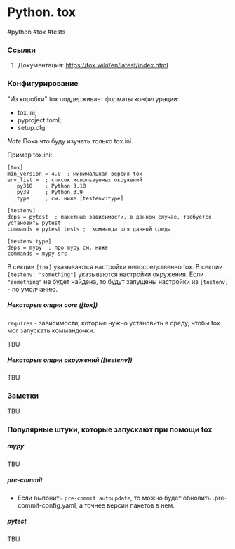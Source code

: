 # Python. tox

#python #tox #tests

### Ссылки

1. Документация: https://tox.wiki/en/latest/index.html

### Конфигурирование

"Из коробки" tox поддерживает форматы конфигурации:
- tox.ini;
- pyproject.toml;
- setup.cfg.

*Note* Пока что буду изучать только tox.ini.

Пример tox.ini:
   ```
   [tox]
   min_version = 4.0  ; минимальная версия tox
   env_list =  ; список используемых окружений
      py310    ; Python 3.10
      py39     ; Python 3.9
      type     ; см. ниже [testenv:type]

   [testenv]
   deps = pytest  ; пакетные зависимости, в данном случае, требуется установить pytest
   commands = pytest tests ;  комманда для данной среды

   [testenv:type]
   deps = mypy  ; про mypy см. ниже
   commands = mypy src
   ```

В секции `[tox]` указываются настройки непосредственно tox.
В секции `[testenv: "something"]` указываются настройки окружения. Если `"something"` не
будет найдена, то будут запущены настройки из `[testenv]` - по умолчанию.


##### Некоторые опции core ([tox])

`requires` - зависимости, которые нужно установить в среду, чтобы tox мог запускать коммандочки.

TBU

##### Некоторые опции окружений ([testenv])

TBU

### Заметки

TBU

### Популярные штуки, которые запускают при помощи tox

##### mypy

TBU

##### pre-commit

- Если выпонить `pre-commit autoupdate`, то можно будет обновить .pre-commit-config.yaml,
  а точнее версии пакетов в нем.

##### pytest

TBU